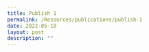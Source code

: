 ```yaml
---
title: Publish 1
permalink: /Resources/publications/publish-1
date: 2022-05-10
layout: post
description: ""
---
```

